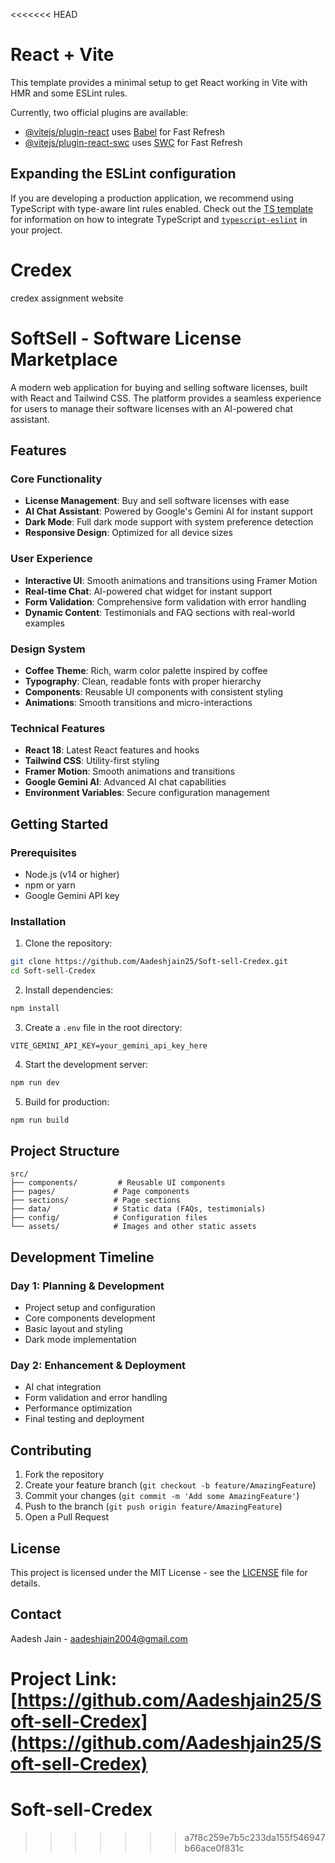 <<<<<<< HEAD
# React + Vite

This template provides a minimal setup to get React working in Vite with HMR and some ESLint rules.

Currently, two official plugins are available:

- [@vitejs/plugin-react](https://github.com/vitejs/vite-plugin-react/blob/main/packages/plugin-react) uses [Babel](https://babeljs.io/) for Fast Refresh
- [@vitejs/plugin-react-swc](https://github.com/vitejs/vite-plugin-react/blob/main/packages/plugin-react-swc) uses [SWC](https://swc.rs/) for Fast Refresh

## Expanding the ESLint configuration

If you are developing a production application, we recommend using TypeScript with type-aware lint rules enabled. Check out the [TS template](https://github.com/vitejs/vite/tree/main/packages/create-vite/template-react-ts) for information on how to integrate TypeScript and [`typescript-eslint`](https://typescript-eslint.io) in your project.

# Credex
credex assignment website

# SoftSell - Software License Marketplace

A modern web application for buying and selling software licenses, built with React and Tailwind CSS. The platform provides a seamless experience for users to manage their software licenses with an AI-powered chat assistant.

## Features

### Core Functionality
- **License Management**: Buy and sell software licenses with ease
- **AI Chat Assistant**: Powered by Google's Gemini AI for instant support
- **Dark Mode**: Full dark mode support with system preference detection
- **Responsive Design**: Optimized for all device sizes

### User Experience
- **Interactive UI**: Smooth animations and transitions using Framer Motion
- **Real-time Chat**: AI-powered chat widget for instant support
- **Form Validation**: Comprehensive form validation with error handling
- **Dynamic Content**: Testimonials and FAQ sections with real-world examples

### Design System
- **Coffee Theme**: Rich, warm color palette inspired by coffee
- **Typography**: Clean, readable fonts with proper hierarchy
- **Components**: Reusable UI components with consistent styling
- **Animations**: Smooth transitions and micro-interactions

### Technical Features
- **React 18**: Latest React features and hooks
- **Tailwind CSS**: Utility-first styling
- **Framer Motion**: Smooth animations and transitions
- **Google Gemini AI**: Advanced AI chat capabilities
- **Environment Variables**: Secure configuration management

## Getting Started

### Prerequisites
- Node.js (v14 or higher)
- npm or yarn
- Google Gemini API key

### Installation

1. Clone the repository:
```bash
git clone https://github.com/Aadeshjain25/Soft-sell-Credex.git
cd Soft-sell-Credex
```

2. Install dependencies:
```bash
npm install
```

3. Create a `.env` file in the root directory:
```
VITE_GEMINI_API_KEY=your_gemini_api_key_here
```

4. Start the development server:
```bash
npm run dev
```

5. Build for production:
```bash
npm run build
```

## Project Structure

```
src/
├── components/         # Reusable UI components
├── pages/             # Page components
├── sections/          # Page sections
├── data/              # Static data (FAQs, testimonials)
├── config/            # Configuration files
└── assets/            # Images and other static assets
```

## Development Timeline

### Day 1: Planning & Development
- Project setup and configuration
- Core components development
- Basic layout and styling
- Dark mode implementation

### Day 2: Enhancement & Deployment
- AI chat integration
- Form validation and error handling
- Performance optimization
- Final testing and deployment

## Contributing

1. Fork the repository
2. Create your feature branch (`git checkout -b feature/AmazingFeature`)
3. Commit your changes (`git commit -m 'Add some AmazingFeature'`)
4. Push to the branch (`git push origin feature/AmazingFeature`)
5. Open a Pull Request

## License

This project is licensed under the MIT License - see the [LICENSE](LICENSE) file for details.

## Contact

Aadesh Jain - [aadeshjain2004@gmail.com](mailto:aadeshjain2004@gmail.com)

Project Link: [https://github.com/Aadeshjain25/Soft-sell-Credex](https://github.com/Aadeshjain25/Soft-sell-Credex)
=======
# Soft-sell-Credex
>>>>>>> a7f8c259e7b5c233da155f546947b66ace0f831c
